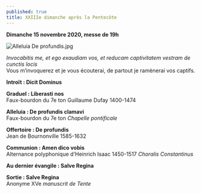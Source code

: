 ```yaml
---
published: true
title: XXIIIe dimanche après la Pentecôte
---
```

**Dimanche 15 novembre 2020, messe de 19h**  

![Alleluia De profundis.jpg]({{site.baseurl}}/images/Alleluia%20De%20profundis.jpg)

*Invocabitis me, et ego exaudiam vos, et reducam captivitatem vestram de cunctis locis*  
Vous m’invoquerez et je vous écouterai, de partout je ramènerai vos captifs.

**Introït : Dicit Dominus**

**Graduel : Liberasti nos**  
Faux-bourdon du 7e ton Guillaume Dufay 1400-1474

**Alleluia : De profundis clamavi**  
Faux-bourdon du 7e ton *Chapelle pontificale*

**Offertoire : De profundis**  
Jean de Bournonville 1585-1632 

**Communion : Amen dico vobis**  
Alternance polyphonique d'Heinrich Isaac 1450-1517 *Choralis Constantinus*

**Au dernier évangile : Salve Regina**

**Sortie : Salve Regina**  
Anonyme XVe *manuscrit de Tente*
